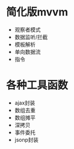 # 简化版mvvm
- 观察者模式
- 数据监听/拦截
- 模板解析
- 单向数据流
- 指令
# 各种工具函数
- ajax封装
- 数组去重
- 数组摊平
- 深拷贝
- 事件委托
- jsonp封装
